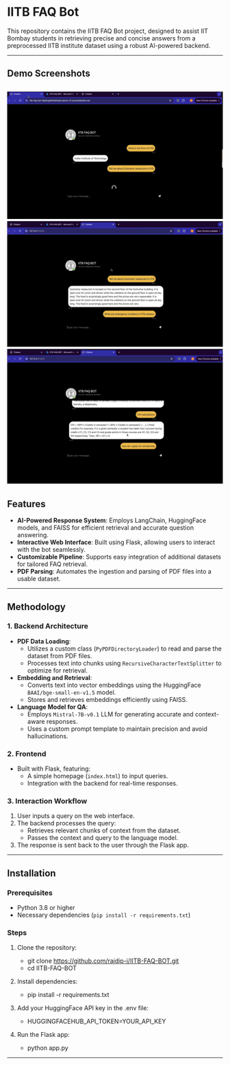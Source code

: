 # IITB FAQ Bot

This repository contains the IITB FAQ Bot project, designed to assist IIT Bombay students in retrieving precise and concise answers from a preprocessed IITB institute dataset using a robust AI-powered backend.

---
## Demo Screenshots

![Demo Screenshot](static/1.png "Demo of the FAQ Bot")
![Demo Screenshot](static/2.png "Demo of the FAQ Bot")
![Demo Screenshot](static/3.png "Demo of the FAQ Bot")
---
## Features
- **AI-Powered Response System**: Employs LangChain, HuggingFace models, and FAISS for efficient retrieval and accurate question answering.
- **Interactive Web Interface**: Built using Flask, allowing users to interact with the bot seamlessly.
- **Customizable Pipeline**: Supports easy integration of additional datasets for tailored FAQ retrieval.
- **PDF Parsing**: Automates the ingestion and parsing of PDF files into a usable dataset.

---

## Methodology

### 1. **Backend Architecture**
- **PDF Data Loading**: 
  - Utilizes a custom class (`PyPDFDirectoryLoader`) to read and parse the dataset from PDF files.
  - Processes text into chunks using `RecursiveCharacterTextSplitter` to optimize for retrieval.
- **Embedding and Retrieval**: 
  - Converts text into vector embeddings using the HuggingFace `BAAI/bge-small-en-v1.5` model.
  - Stores and retrieves embeddings efficiently using FAISS.
- **Language Model for QA**: 
  - Employs `Mistral-7B-v0.1` LLM for generating accurate and context-aware responses.
  - Uses a custom prompt template to maintain precision and avoid hallucinations.

### 2. **Frontend**
- Built with Flask, featuring:
  - A simple homepage (`index.html`) to input queries.
  - Integration with the backend for real-time responses.

### 3. **Interaction Workflow**
1. User inputs a query on the web interface.
2. The backend processes the query:
   - Retrieves relevant chunks of context from the dataset.
   - Passes the context and query to the language model.
3. The response is sent back to the user through the Flask app.

---

## Installation

### Prerequisites
- Python 3.8 or higher
- Necessary dependencies (`pip install -r requirements.txt`)

### Steps
1. Clone the repository:
   - git clone https://github.com/rajdip-i/IITB-FAQ-BOT.git
   - cd IITB-FAQ-BOT
2. Install dependencies:
   - pip install -r requirements.txt

3. Add your HuggingFace API key in the .env file:
   - HUGGINGFACEHUB_API_TOKEN=YOUR_API_KEY

4. Run the Flask app:
   - python app.py

---

